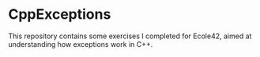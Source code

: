 # CppExceptions
This repository contains some exercises I completed for Ecole42, aimed at understanding how exceptions work in C++.
